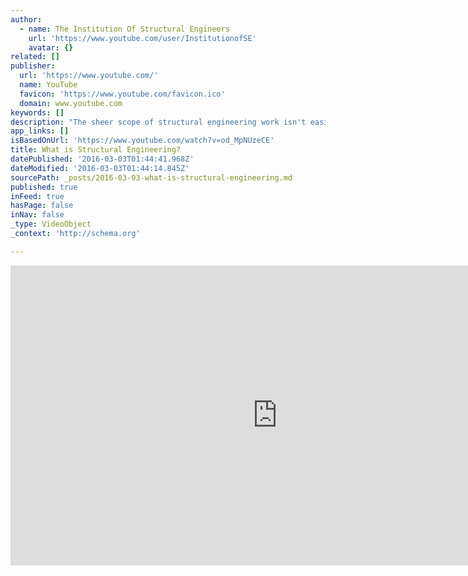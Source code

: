 ```yaml
---
author:
  - name: The Institution Of Structural Engineers
    url: 'https://www.youtube.com/user/InstitutionofSE'
    avatar: {}
related: []
publisher:
  url: 'https://www.youtube.com/'
  name: YouTube
  favicon: 'https://www.youtube.com/favicon.ico'
  domain: www.youtube.com
keywords: []
description: "The sheer scope of structural engineering work isn't easily summed up in one sentence. The profession is marked by all kinds of specialists, from seismic experts to those who specialise in disaster relief, and on all kinds of scale - from home improvements to skyscraper construction. This video explains the work of structural engineers."
app_links: []
isBasedOnUrl: 'https://www.youtube.com/watch?v=od_MpNUzeCE'
title: What is Structural Engineering?
datePublished: '2016-03-03T01:44:41.968Z'
dateModified: '2016-03-03T01:44:14.845Z'
sourcePath: _posts/2016-03-03-what-is-structural-engineering.md
published: true
inFeed: true
hasPage: false
inNav: false
_type: VideoObject
_context: 'http://schema.org'

---
```

<iframe src="https://cdn.embedly.com/widgets/media.html?src=https%3A%2F%2Fwww.youtube.com%2Fembed%2Fod_MpNUzeCE%3Ffeature%3Doembed&amp;url=https%3A%2F%2Fwww.youtube.com%2Fwatch%3Fv%3Dod_MpNUzeCE&amp;image=https%3A%2F%2Fi.ytimg.com%2Fvi%2Fod_MpNUzeCE%2Fhqdefault.jpg&amp;key=b7d04c9b404c499eba89ee7072e1c4f7&amp;type=text%2Fhtml&amp;schema=youtube" width="854" height="480" scrolling="no" frameborder="0" allowfullscreen="allowfullscreen" style=""></iframe>